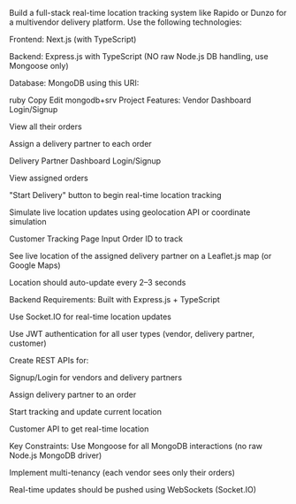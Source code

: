 Build a full-stack real-time location tracking system like Rapido or Dunzo for a multivendor delivery platform. Use the following technologies:

Frontend: Next.js (with TypeScript)

Backend: Express.js with TypeScript (NO raw Node.js DB handling, use Mongoose only)

Database: MongoDB using this URI:

ruby
Copy
Edit
mongodb+srv
Project Features:
Vendor Dashboard
Login/Signup

View all their orders

Assign a delivery partner to each order

Delivery Partner Dashboard
Login/Signup

View assigned orders

"Start Delivery" button to begin real-time location tracking

Simulate live location updates using geolocation API or coordinate simulation

Customer Tracking Page
Input Order ID to track

See live location of the assigned delivery partner on a Leaflet.js map (or Google Maps)

Location should auto-update every 2–3 seconds

Backend Requirements:
Built with Express.js + TypeScript

Use Socket.IO for real-time location updates

Use JWT authentication for all user types (vendor, delivery partner, customer)

Create REST APIs for:

Signup/Login for vendors and delivery partners

Assign delivery partner to an order

Start tracking and update current location

Customer API to get real-time location

Key Constraints:
Use Mongoose for all MongoDB interactions (no raw Node.js MongoDB driver)

Implement multi-tenancy (each vendor sees only their orders)

Real-time updates should be pushed using WebSockets (Socket.IO)

